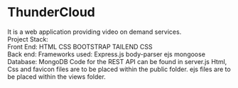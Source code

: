 # ThunderCloud
It is a web application providing video on demand services. <br>
Project Stack: <br>
Front End:  HTML CSS  BOOTSTRAP TAILEND CSS  <br>
Back end: Frameworks used: Express.js body-parser ejs mongoose 
Database: MongoDB
Code for the REST API can be found in server.js
Html, Css and favicon files are to be placed within the public folder.
ejs files are to be placed within the views folder.
